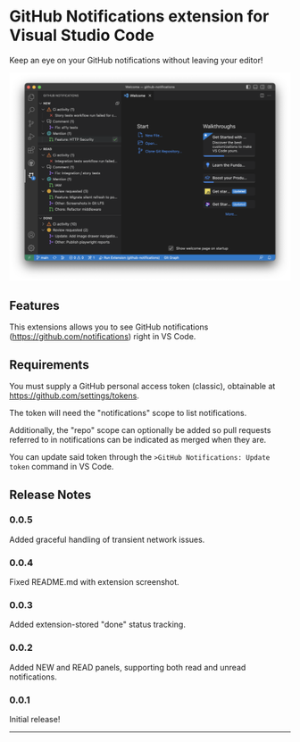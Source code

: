 # GitHub Notifications extension for Visual Studio Code

Keep an eye on your GitHub notifications without leaving your editor!

![GitHub Notifications extension screenshot](resources/screenshot.png?raw=true)

## Features

This extensions allows you to see GitHub notifications (https://github.com/notifications) right in VS Code.

## Requirements

You must supply a GitHub personal access token (classic), obtainable at https://github.com/settings/tokens.

The token will need the "notifications" scope to list notifications.

Additionally, the "repo" scope can optionally be added so pull requests referred to in notifications can be indicated as merged when they are.

You can update said token through the `>GitHub Notifications: Update token` command in VS Code.

## Release Notes

### 0.0.5

Added graceful handling of transient network issues.

### 0.0.4

Fixed README.md with extension screenshot.

### 0.0.3

Added extension-stored "done" status tracking.

### 0.0.2

Added NEW and READ panels, supporting both read and unread notifications.

### 0.0.1

Initial release!

---
